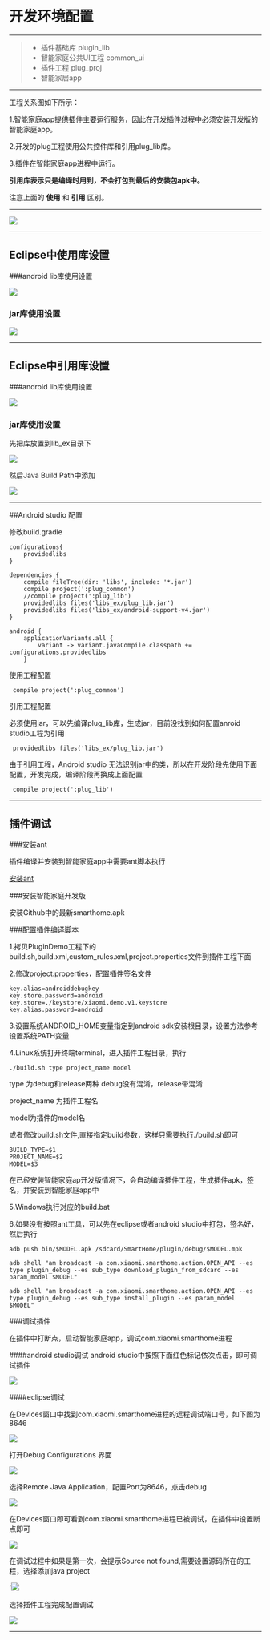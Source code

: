 # 开发环境配置


------> * 插件基础库 plugin_lib> * 智能家庭公共UI工程 common_ui> * 插件工程 plug_proj> * 智能家居app

------
工程关系图如下所示：
1.智能家庭app提供插件主要运行服务，因此在开发插件过程中必须安装开发版的智能家庭app。
2.开发的plug工程使用公共控件库和引用plug_lib库。

3.插件在智能家庭app进程中运行。


**引用库表示只是编译时用到，不会打包到最后的安装包apk中。**注意上面的 **使用** 和 **引用** 区别。

------
![](./md_images/framework_model.png)

------

## Eclipse中使用库设置

###android lib库使用设置

![](./md_images/1.png)


### jar库使用设置

![](./md_images/21.png)
------## Eclipse中引用库设置###android lib库使用设置
![](./md_images/5.png)

### jar库使用设置
先把库放置到lib_ex目录下

![](./md_images/3.png)

然后Java Build Path中添加

![](./md_images/41.png)------##Android studio 配置

修改build.gradle


```
configurations{
    providedlibs
}

dependencies {
    compile fileTree(dir: 'libs', include: '*.jar')
    compile project(':plug_common')
    //compile project(':plug_lib')
    providedlibs files('libs_ex/plug_lib.jar')
    providedlibs files('libs_ex/android-support-v4.jar')
}

android {
    applicationVariants.all {
        variant -> variant.javaCompile.classpath += configurations.providedlibs
    }

```

使用工程配置

```
 compile project(':plug_common')
```

引用工程配置

必须使用jar，可以先编译plug_lib库，生成jar，目前没找到如何配置anroid studio工程为引用


```
 providedlibs files('libs_ex/plug_lib.jar')
```
由于引用工程，Android studio 无法识别jar中的类，所以在开发阶段先使用下面配置，开发完成，编译阶段再换成上面配置

```
 compile project(':plug_lib')
```
------

## 插件调试

###安装ant

插件编译并安装到智能家庭app中需要ant脚本执行

[安装ant](http://ant.apache.org/manual/install.html)

###安装智能家庭开发版

安装Github中的最新smarthome.apk

###配置插件编译脚本

1.拷贝PluginDemo工程下的build.sh,build.xml,custom_rules.xml,project.properties文件到插件工程下面

2.修改project.properties，配置插件签名文件

```
key.alias=androiddebugkey
key.store.password=android
key.store=./keystore/xiaomi.demo.v1.keystore
key.alias.password=android
```

3.设置系统ANDROID_HOME变量指定到android sdk安装根目录，设置方法参考设置系统PATH变量

4.Linux系统打开终端terminal，进入插件工程目录，执行

```
./build.sh type project_name model
```
type 为debug和release两种 debug没有混淆，release带混淆

project_name 为插件工程名

model为插件的model名

或者修改build.sh文件,直接指定build参数，这样只需要执行./build.sh即可

```
BUILD_TYPE=$1
PROJECT_NAME=$2
MODEL=$3

```

在已经安装智能家庭ap开发版情况下，会自动编译插件工程，生成插件apk，签名，并安装到智能家庭app中

5.Windows执行对应的build.bat

6.如果没有按照ant工具，可以先在eclipse或者android studio中打包，签名好，然后执行

```
adb push bin/$MODEL.apk /sdcard/SmartHome/plugin/debug/$MODEL.mpk

adb shell "am broadcast -a com.xiaomi.smarthome.action.OPEN_API --es type plugin_debug --es sub_type download_plugin_from_sdcard --es param_model $MODEL"

adb shell "am broadcast -a com.xiaomi.smarthome.action.OPEN_API --es type plugin_debug --es sub_type install_plugin --es param_model $MODEL"

```



###调试插件


在插件中打断点，启动智能家庭app，调试com.xiaomi.smarthome进程

####android studio调试
android studio中按照下面红色标记依次点击，即可调试插件

![](./md_images/debug_studio.png)


####eclipse调试

在Devices窗口中找到com.xiaomi.smarthome进程的远程调试端口号，如下图为8646

![](./md_images/eclipse_debug_1.png)

打开Debug Configurations 界面

![](./md_images/eclipse_debug_2.png)

选择Remote Java Application，配置Port为8646，点击debug

![](./md_images/eclipse_debug_3.png)

在Devices窗口即可看到com.xiaomi.smarthome进程已被调试，在插件中设置断点即可

![](./md_images/eclipse_debug_4.png)

在调试过程中如果是第一次，会提示Source not found,需要设置源码所在的工程，选择添加java project

’![](./md_images/eclipse_debug_5.png)

选择插件工程完成配置调试

![](./md_images/eclipse_debug_6.png)

------



